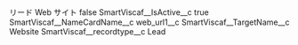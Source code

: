 <?xml version="1.0" encoding="UTF-8"?>
<CustomMetadata xmlns="http://soap.sforce.com/2006/04/metadata" xmlns:xsi="http://www.w3.org/2001/XMLSchema-instance" xmlns:xsd="http://www.w3.org/2001/XMLSchema">
    <label>リード Web サイト</label>
    <protected>false</protected>
    <values>
        <field>SmartViscaf__IsActive__c</field>
        <value xsi:type="xsd:boolean">true</value>
    </values>
    <values>
        <field>SmartViscaf__NameCardName__c</field>
        <value xsi:type="xsd:string">web_url1__c</value>
    </values>
    <values>
        <field>SmartViscaf__TargetName__c</field>
        <value xsi:type="xsd:string">Website</value>
    </values>
    <values>
        <field>SmartViscaf__recordtype__c</field>
        <value xsi:type="xsd:string">Lead</value>
    </values>
</CustomMetadata>
